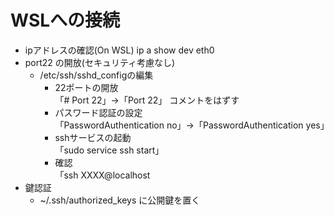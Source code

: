 # WSLへの接続
* ipアドレスの確認(On WSL)
  ip a show dev eth0
* port22 の開放(セキュリティ考慮なし)
  * /etc/ssh/sshd_configの編集
    * 22ポートの開放<br>
      「# Port 22」→「Port 22」    コメントをはずす
    * パスワード認証の設定<br>
      「PasswordAuthentication no」→「PasswordAuthentication yes」
    * sshサービスの起動<br>
      「sudo service ssh start」
    * 確認<br>
      「ssh XXXX@localhost
* 鍵認証
  * ~/.ssh/authorized_keys に公開鍵を置く
  
